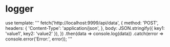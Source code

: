 # logger

use template:
'''
fetch('http://localhost:9999/api/data', {
method: 'POST',
headers: {
'Content-Type': 'application/json',
},
body: JSON.stringify({ key1: 'value1', key2: 'value2' }),
})
.then(data => console.log(data))
.catch(error => console.error('Error:', error));
'''
